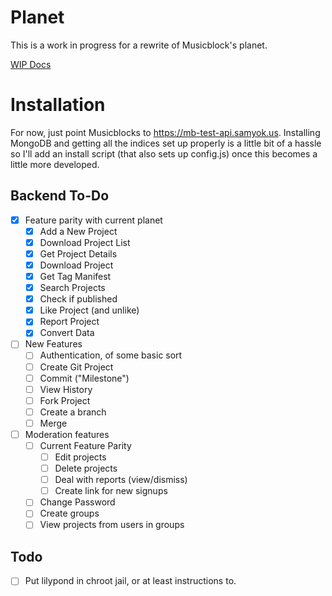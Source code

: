# Planet
This is a work in progress for a rewrite of Musicblock's planet.

[WIP Docs][1]

[1]: https://documenter.getpostman.com/view/6621974/SWLYBAfz?version=latest#a9090b51-1eb0-4a12-a1ae-12e8665a248c

# Installation
For now, just point Musicblocks to https://mb-test-api.samyok.us. 
Installing MongoDB and getting all the indices set up properly is a little bit of a hassle so I'll add an install script (that also sets up config.js) once this becomes a little more developed.

## Backend To-Do
- [x] Feature parity with current planet
    - [x] Add a New Project
    - [x] Download Project List
    - [x] Get Project Details
    - [x] Download Project
    - [x] Get Tag Manifest
    - [x] Search Projects
    - [x] Check if published
    - [x] Like Project (and unlike)
    - [x] Report Project
    - [x] Convert Data
- [ ] New Features
    - [ ] Authentication, of some basic sort
    - [ ] Create Git Project
    - [ ] Commit ("Milestone")
    - [ ] View History
    - [ ] Fork Project
    - [ ] Create a branch
    - [ ] Merge 
- [ ] Moderation features
    - [ ] Current Feature Parity
        - [ ] Edit projects
        - [ ] Delete projects
        - [ ] Deal with reports (view/dismiss) 
        - [ ] Create link for new signups 
    - [ ] Change Password
    - [ ] Create groups 
    - [ ] View projects from users in groups
## Todo
- [ ] Put lilypond in chroot jail, or at least instructions to.
